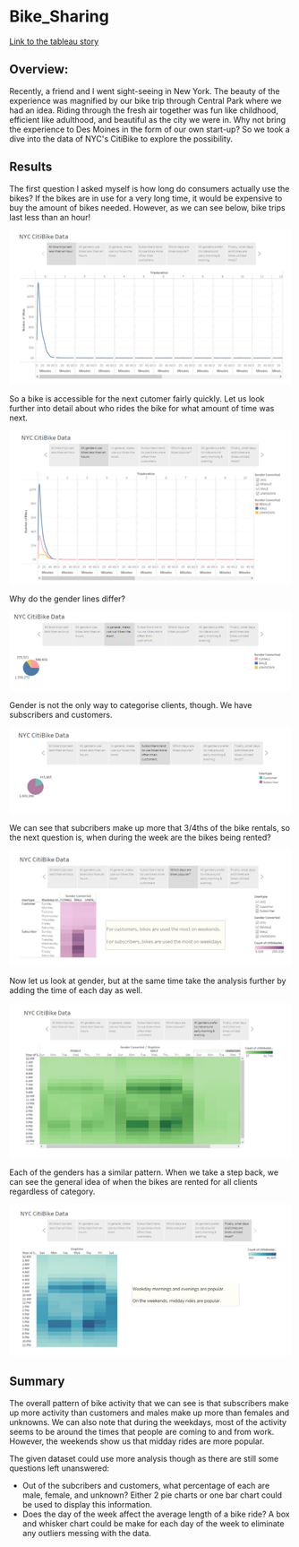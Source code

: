 # Bike_Sharing

[Link to the tableau story](https://public.tableau.com/app/profile/amy.velasquez/viz/NYCCitiBikeDataChallenge/Story1) 
## Overview:
Recently, a friend and I went sight-seeing in New York. The beauty of the experience was magnified by our bike trip through Central Park where we had an idea. Riding through the fresh air together was fun like childhood, efficient like adulthood, and beautiful as the city we were in. Why not bring the experience to Des Moines in the form of our own start-up? So we took a dive into the data of NYC's CitiBike to explore the possibility.

## Results
The first question I asked myself is how long do consumers actually use the bikes? If the bikes are in use for a very long time, it would be expensive to buy the amount of bikes needed. However, as we can see below, bike trips last less than an hour! 

![](images/1.png)

So a bike is accessible for the next cutomer fairly quickly. Let us look further into detail about who rides the bike for what amount of time was next. 

![](images/2.png)

Why do the gender lines differ?

![](images/3.png)

Gender is not the only way to categorise clients, though. We have subscribers and customers.

![](images/4.png)

We can see that subcribers make up more that 3/4ths of the bike rentals, so the next question is, when during the week are the bikes being rented?

![](images/5.png)

Now let us look at gender, but at the same time take the analysis further by adding the time of each day as well.

![](images/6.png)

Each of the genders has a similar pattern. When we take a step back, we can see the general idea of when the bikes are rented for all clients regardless of category.

![](images/7.png)


## Summary
The overall pattern of bike activity that we can see is that subscribers make up more activity than customers and males make up more than females and unknowns. We can also note that during the weekdays, most of the activity seems to be around the times that people are coming to and from work. However, the weekends show us that midday rides are more popular.

The given dataset could use more analysis though as there are still some questions left unanswered:
- Out of the subcribers and customers, what percentage of each are male, female, and unknown? Either 2 pie charts or one bar chart could be used to display this information.
- Does the day of the week affect the average length of a bike ride? A box and whisker chart could be make for each day of the week to eliminate any outliers messing with the data.
